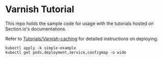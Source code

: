 # Varnish Tutorial

This repo holds the sample code for usage with the tutorials hosted on Section.io's documentations.

Refer to [Tutorials/Varnish-caching](www.section.io/docs/tutorials/varnish-caching) for detailed instructions on deploying.

```
kubectl apply -k simple-example
kubectl get pods,deployment,service,configmap -o wide
```